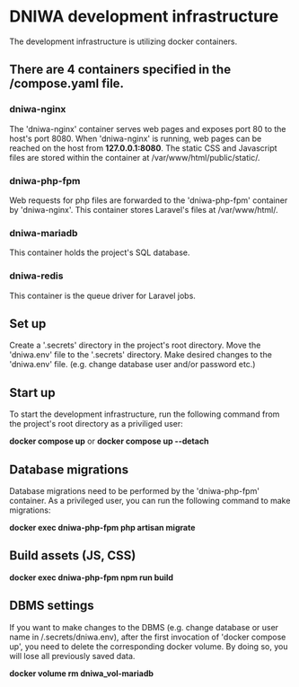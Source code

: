 # DNIWA development infrastructure
The development infrastructure is utilizing docker containers.

## There are 4 containers specified in the /compose.yaml file.

### dniwa-nginx
The 'dniwa-nginx' container serves web pages and exposes port 80 to the host's port 8080.
When 'dniwa-nginx' is running, web pages can be reached on the host from **127.0.0.1:8080**.
The static CSS and Javascript files are stored within the container at /var/www/html/public/static/.

### dniwa-php-fpm
Web requests for php files are forwarded to the 'dniwa-php-fpm' container by 'dniwa-nginx'.
This container stores Laravel's files at /var/www/html/.

### dniwa-mariadb
This container holds the project's SQL database.

### dniwa-redis
This container is the queue driver for Laravel jobs.

## Set up
Create a '.secrets' directory in the project's root directory.
Move the 'dniwa.env' file to the '.secrets' directory.
Make desired changes to the 'dniwa.env' file. (e.g. change database user and/or password etc.)

## Start up
To start the development infrastructure, run the following command from the project's root directory as a priviliged user:

**docker compose up** or **docker compose up --detach**

## Database migrations
Database migrations need to be performed by the 'dniwa-php-fpm' container.
As a privileged user, you can run the following command to make migrations:

**docker exec dniwa-php-fpm php artisan migrate**

## Build assets (JS, CSS)

**docker exec dniwa-php-fpm npm run build**

## DBMS settings
If you want to make changes to the DBMS (e.g. change database or user name in /.secrets/dniwa.env), after the first invocation of 'docker compose up', you need to delete the corresponding docker volume. By doing so, you will lose all previously saved data.

**docker volume rm dniwa_vol-mariadb**
